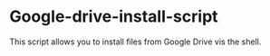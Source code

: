 # Google-drive-install-script
This script allows you to install files from Google Drive vis the shell.
